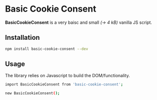 # Basic Cookie Consent

**BasicCookieConsent** is a very baisc and small _(→ 4 kB)_ vanilla JS script.

## Installation

```sh
npm install basic-cookie-consent --dev
```

## Usage

The library relies on Javascript to build the DOM/functionality.

```sh
import BasicCookieConsent from 'basic-cookie-consent';

new BasicCookieConsent();
```
